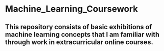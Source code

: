 # Machine_Learning_Coursework

## This repository consists of basic exhibitions of machine learning concepts that I am familiar with through work in extracurricular online courses.
